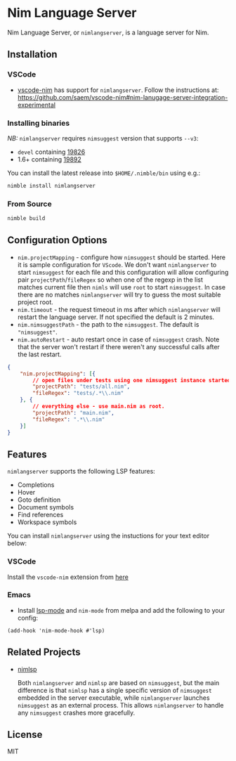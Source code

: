 # Nim Language Server

Nim Language Server, or `nimlangserver`, is a language server for Nim.

## Installation
### VSCode
- [vscode-nim](https://github.com/saem/vscode-nim) has support for `nimlangserver`. Follow the instructions at:
https://github.com/saem/vscode-nim#nim-lanugage-server-integration-experimental

### Installing binaries

_NB:_ `nimlangserver` requires `nimsuggest` version that supports `--v3`:
- `devel` containing [19826](https://github.com/nim-lang/Nim/pull/19826)
- 1.6+ containing [19892](https://github.com/nim-lang/Nim/pull/19892)

You can install the latest release into `$HOME/.nimble/bin` using e.g.:

```sh
nimble install nimlangserver
```

### From Source

```bash
nimble build
```

## Configuration Options

- `nim.projectMapping` - configure how `nimsuggest` should be started. Here it is sample configuration for `VScode`. We don't want `nimlangserver` to start `nimsuggest` for each file and this configuration will allow configuring pair `projectPath`/`fileRegex` so when one of the regexp in the list matches current file
  then `nimls` will use `root` to start `nimsuggest`. In case there are no matches `nimlangserver` will try to guess the most suitable project root.
- `nim.timeout` - the request timeout in ms after which `nimlangserver` will restart the language server. If not specified the default is 2 minutes.
- `nim.nimsuggestPath` - the path to the `nimsuggest`. The default is `"nimsuggest"`.
- `nim.autoRestart` - auto restart once in case of `nimsuggest` crash. Note that
  the server won't restart if there weren't any successful calls after the last
  restart.

``` json
{
    "nim.projectMapping": [{
        // open files under tests using one nimsuggest instance started with root = test/all.nim
        "projectPath": "tests/all.nim",
        "fileRegex": "tests/.*\\.nim"
    }, {
        // everything else - use main.nim as root.
        "projectPath": "main.nim",
        "fileRegex": ".*\\.nim"
    }]
}
```

## Features

`nimlangserver` supports the following LSP features:

- Completions
- Hover
- Goto definition
- Document symbols
- Find references
- Workspace symbols

You can install `nimlangserver` using the instuctions for your text editor below:

### VSCode

Install the `vscode-nim` extension from [here](https://github.com/saem/vscode-nim)

### Emacs

- Install [lsp-mode](https://github.com/emacs-lsp/lsp-mode) and `nim-mode` from melpa and add the following to your
  config:

``` elisp
(add-hook 'nim-mode-hook #'lsp)
```

## Related Projects

- [nimlsp](https://github.com/PMunch/nimlsp)

   Both `nimlangserver` and `nimlsp` are based on `nimsuggest`, but the main
   difference is that `nimlsp` has a single specific version of `nimsuggest`
   embedded in the server executable, while `nimlangserver` launches `nimsuggest`
   as an external process. This allows `nimlangserver` to handle any `nimsuggest`
   crashes more gracefully.

## License

MIT
